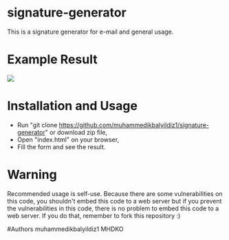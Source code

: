 # signature-generator
This is a signature generator for e-mail and general usage.

# Example Result
<img src="https://i.ibb.co/BHkMc5L/Screenshot-from-2023-11-02-17-07-11.png" border="0">


# Installation and Usage
- Run "git clone https://github.com/muhammedikbalyildiz1/signature-generator" or download zip file,
- Open "index.html" on your browser,
- Fill the form and see the result.

# Warning
Recommended usage is self-use. Because there are some vulnerabilities on this code, you shouldn't embed this code to a web server but if you prevent the vulnerabilities in this code, there is no problem to embed this code to a web server. If you do that, remember to fork this repository :)

#Authors
muhammedikbalyildiz1
MHDKO
